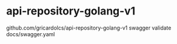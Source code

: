 # api-repository-golang-v1

github.com/gricardolcs/api-repository-golang-v1
swagger validate docs/swagger.yaml
